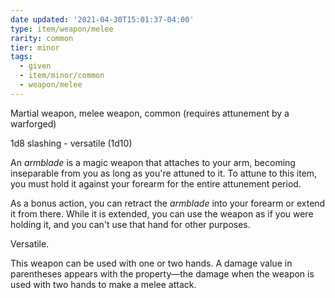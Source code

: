 ```yaml
---
date updated: '2021-04-30T15:01:37-04:00'
type: item/weapon/melee
rarity: common
tier: minor
tags:
  - given
  - item/minor/common
  - weapon/melee
---
```


Martial weapon, melee weapon, common (requires attunement by a warforged)

1d8 slashing - versatile (1d10)

An _armblade_ is a magic weapon that attaches to your arm, becoming inseparable from you as long as you're attuned to it. To attune to this item, you must hold it against your forearm for the entire attunement period.

As a bonus action, you can retract the _armblade_ into your forearm or extend it from there. While it is extended, you can use the weapon as if you were holding it, and you can't use that hand for other purposes.

Versatile.

This weapon can be used with one or two hands. A damage value in parentheses appears with the property—the damage when the weapon is used with two hands to make a melee attack.
